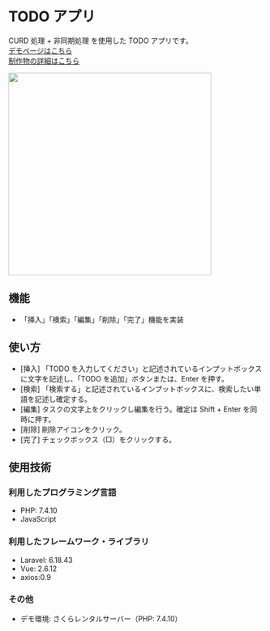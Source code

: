 # TODO アプリ

CURD 処理 + 非同期処理 を使用した TODO アプリです。<br>
[デモページはこちら](https://created-portfolio.com/todo/)<br>
[制作物の詳細はこちら](https://created-portfolio.com/detail/todo.html)

<img src="https://user-images.githubusercontent.com/61940526/108459264-a81e3400-72b9-11eb-8d13-4e26e02c69d2.png" width="400px"><br>

## 機能

-   「挿入」「検索」「編集」「削除」「完了」機能を実装

## 使い方

-   [挿入] 「TODO を入力してください」と記述されているインプットボックスに文字を記述し、「TODO を追加」ボタンまたは、Enter を押す。
-   [検索] 「検索する」と記述されているインプットボックスに、検索したい単語を記述し確定する。
-   [編集] タスクの文字上をクリックし編集を行う。確定は Shift + Enter を同時に押す。
-   [削除] 削除アイコンをクリック。
-   [完了] チェックボックス（□）をクリックする。

## 使用技術

### 利用したプログラミング言語

-   PHP: 7.4.10
-   JavaScript

### 利用したフレームワーク・ライブラリ

-   Laravel: 6.18.43
-   Vue: 2.6.12
-   axios:0.9

### その他

-   デモ環境: さくらレンタルサーバー（PHP: 7.4.10）
